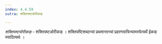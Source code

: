 ```yaml
---
index: 4.4.59
sutra: शक्तियष्ट्योरीकक्

---
```

_शक्तियष्ट्योरीकक्_ - शक्तियष्टओरीकक् । शक्तियष्टिशब्दाभ्यां प्रथमान्ताभ्यां प्रहरणवाचिभ्यामस्येत्यर्थे ईकक् स्यादित्यर्थः । 
